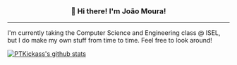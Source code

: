 <h3 align="center">👋 Hi there! I'm João Moura! </h3>

---

I'm currently taking the Computer Science and Engineering class @ ISEL, but I do make my own stuff from time to time. Feel free to look around!

[![PTKickass's github stats](https://github-readme-stats.vercel.app/api?username=ptkickass&count_private=true&show_icons=true)](https://github.com/anuraghazra/github-readme-stats)
